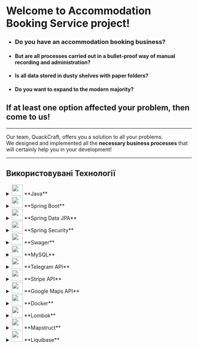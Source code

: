 # Welcome to Accommodation Booking Service project!

* ### Do you have an **accommodation** booking business? 


* #### But are all processes carried out in a __bullet-proof way of manual recording and administration__?

* #### Is all data stored in dusty shelves with paper folders?

* #### Do you want to expand to the modern majority?



## If at least one option affected your problem, then **come to us**!

---

Our team, QuackCraft, offers you a solution to all your problems. \
We designed and implemented all the **necessary business processes** that will certainly help you in your development!

---

## Використовувані Технології

<details>
  <summary><img src="https://encrypted-tbn0.gstatic.com/images?q=tbn:ANd9GcSZqRFNAis0vxGXeQDFA2thujnilvYO8eqTKDX5QgJ5APGtLTNQu0-d6rTkb8oSWOdyRyY&usqp=CAU" width="30"/> **Java**</summary>
  The primary programming language used for the application.
</details>

<details>
  <summary><img src="https://encrypted-tbn0.gstatic.com/images?q=tbn:ANd9GcQwsq-7f5BWyog4cdeT1sQaYLVzhJ0o37Up8TjHvVU08WUgfyyMMRMHTVwJ5XReSjyhZa0&usqp=CAU" width="30"/> **Spring Boot**</summary>
  A powerful framework for building Java-based applications.
</details>

<details>
  <summary><img src="https://www.baeldung.com/wp-content/uploads/2021/02/lsd-module-icon-1.png" width="30"/> **Spring Data JPA**</summary>
  An object-relational mapping framework for Java.
</details>

<details>
  <summary><img src="https://www.javacodegeeks.com/wp-content/uploads/2014/07/spring-security-project.png" width="30"/> **Spring Security**</summary>
  The primary programming language used for the application.
</details>

<details>
  <summary><img src="https://oddblogger.com/wp-content/uploads/2021/03/swagger-logo-2.png" width="30"/> **Swager**</summary>
  A powerful framework for building Java-based applications.
</details>

<details>
  <summary><img src="https://www.freepnglogos.com/uploads/logo-mysql-png/logo-mysql-mysql-logo-png-images-are-download-crazypng-21.png" width="30"/> **MySQL**</summary>
  An object-relational mapping framework for Java.
</details>

<details>
  <summary><img src="https://repository-images.githubusercontent.com/444861690/5f8b5fb8-fb79-447b-8e52-2ecd52743e41" width="30"/> **Telegram API**</summary>
  The primary programming language used for the application.
</details>

<details>
  <summary><img src="https://cdn-icons-png.flaticon.com/512/5968/5968312.png" width="30"/> **Stripe API**</summary>
  A powerful framework for building Java-based applications.
</details>

<details>
  <summary><img src="https://philiaweb.com/uploads/image/google-maps.png" width="30"/> **Google Maps API**</summary>
  An object-relational mapping framework for Java.
</details>

<details>
  <summary><img src="https://cdn-icons-png.flaticon.com/512/919/919853.png" width="30"/> **Docker**</summary>
  The primary programming language used for the application.
</details>

<details>
  <summary><img src="https://user-images.githubusercontent.com/1204509/79262490-b2012a80-7e91-11ea-82fa-e791f8b4d177.jpg" width="30"/> **Lombok**</summary>
  A powerful framework for building Java-based applications.
</details>

<details>
  <summary><img src="https://1.bp.blogspot.com/-C5lGqSQuCic/WX39mN-OhdI/AAAAAAAAALU/qUZQdUPTvmInwGSKAYfcZ-QA_PXxhXCXwCLcBGAs/s1600/mapstruct.png" width="30"/> **Mapstruct**</summary>
  An object-relational mapping framework for Java.
</details>

<details>
  <summary><img src="https://www.liquibase.org/wp-content/themes/liquibase/assets/img/cta-icon.svg" width="30" height="30"/> **Liquibase** </summary>
  An object-relational mapping framework for Java.
</details>
